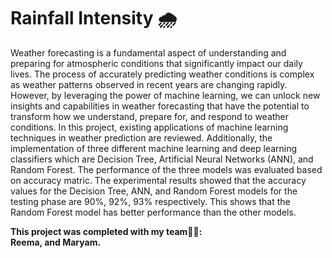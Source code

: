 # Rainfall Intensity 🌧️

Weather forecasting is a fundamental aspect of understanding and preparing for atmospheric conditions that significantly impact our daily lives. The process of accurately predicting weather conditions is complex as weather patterns observed in recent years are changing rapidly. However, by leveraging the power of machine learning, we can unlock new insights and capabilities in weather forecasting that have the potential to transform how we understand, prepare for, and respond to weather conditions. In this project, existing applications of machine learning techniques in weather prediction are reviewed. Additionally, the implementation of three different machine learning and deep learning classifiers which are Decision Tree, Artificial Neural Networks (ANN), and Random Forest. The performance of the three models was evaluated based on accuracy matric. The experimental results showed that the accuracy values for the Decision Tree, ANN, and Random Forest models for the testing phase are 90%, 92%, 93% respectively. This shows that the Random Forest model has better performance than the other models.

**This project was completed with my team💪🏼:**
<br>
**Reema, and Maryam.**

